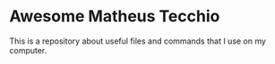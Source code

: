 # Awesome Matheus Tecchio

This is a repository about useful files and commands that I use on my computer.
